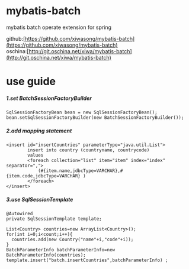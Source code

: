 # mybatis-batch
mybatis batch operate extension for spring

github:[https://github.com/xiwasong/mybatis-batch](https://github.com/xiwasong/mybatis-batch)  
oschina:[http://git.oschina.net/xiwa/mybatis-batch](http://git.oschina.net/xiwa/mybatis-batch)  

# use guide
##### 1.set BatchSessionFactoryBuilder
```
SqlSessionFactoryBean bean = new SqlSessionFactoryBean();
bean.setSqlSessionFactoryBuilder(new BatchSessionFactoryBuilder());
```
##### 2.add mapping statement
```
<insert id="insertCountries" parameterType="java.util.List">
        insert into country (countryname, countrycode)
        values
        <foreach collection="list" item="item" index="index" separator=",">
            (#{item.name,jdbcType=VARCHAR},#{item.code,jdbcType=VARCHAR} )
        </foreach>
</insert>
```
##### 3.use SqlSessionTemplate 
```
@Autowired
private SqlSessionTemplate template;  

List<Country> countries=new ArrayList<Country>();
for(int i=0;i<count;i++){
  countries.add(new Country("name"+i,"code"+i));
}
BatchParameterInfo batchParameterInfo=new BatchParameterInfo(countries);
template.insert("batch.insertCountries",batchParameterInfo) ;
```
